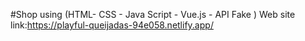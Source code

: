#Shop
using (HTML- CSS - Java Script - Vue.js - API Fake )
Web site link:https://playful-queijadas-94e058.netlify.app/


